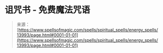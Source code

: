 <!--yml

category: 未分类

date: 2024-06-12 18:52:44

-->

# 诅咒书 - 免费魔法咒语

> 来源：[https://www.spellsofmagic.com/spells/spiritual_spells/energy_spells/13993/page.html#0001-01-01](https://www.spellsofmagic.com/spells/spiritual_spells/energy_spells/13993/page.html#0001-01-01)
